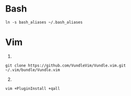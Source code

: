 # Bash

 ```
ln -s bash_aliases ~/.bash_aliases
```

# Vim

1. 
```
git clone https://github.com/VundleVim/Vundle.vim.git ~/.vim/bundle/Vundle.vim
```

2.
```
vim +PluginInstall +qall
```
